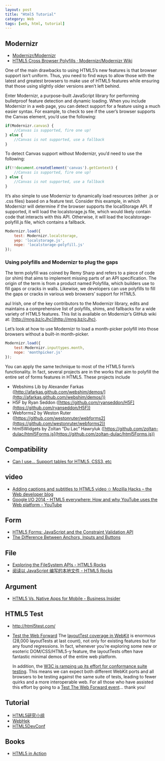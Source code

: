 ```yaml
---
layout: post
title: "Html5 Tutorial"
category: Web
tags: [web, html, tutorial]
--- 
```


## Modernizr

- [Modernizr/Modernizr](https://github.com/Modernizr/Modernizr)
- [HTML5 Cross Browser Polyfills · Modernizr/Modernizr Wiki](https://github.com/Modernizr/Modernizr/wiki/HTML5-Cross-Browser-Polyfills)

One of the main drawbacks to using HTML5’s new features is that browser support isn’t uniform. Thus, you need to find ways to allow those with the latest and greatest browsers to make use of HTML5 features while ensuring that those using slightly older versions aren’t left behind.

Enter Modernizr, a purpose-built JavaScript library for performing bulletproof feature detection and dynamic loading. When you include Modernizr in a web page, you can detect support for a feature using a much easier syntax. For example, to check to see if the user’s browser supports the Canvas element, you’d use the following:

<!--more-->

```js
if(Modernizr.canvas) {
    //Canvas is supported, fire one up!
} else {
    //Canvas is not supported, use a fallback
}
```

To detect Canvas support without Modernizr, you’d need to use the following:

```js
if(!!document.createElement('canvas').getContext) {
    //Canvas is supported, fire one up!
} else {
    //Canvas is not supported, use a fallback
}
```

It’s also simple to use Modernizr to dynamically load resources (either .js or .css files) based on a feature test. Consider this example, in which Modernizr will determine if the browser supports the localStorage API. If supported, it will load the localstorage.js file, which would likely contain code that interacts with this API. Otherwise, it will load the localstorage-polyfill.js file, which contains a fallback.

```js
Modernizr.load({
    test: Modernizr.localstorage,
    yep: 'localstorage.js',
    nope: 'localstorage-polyfill.js'
});
```

### Using polyfills and Modernizr to plug the gaps

The term polyfill was coined by Remy Sharp and refers to a piece of code (or shim) that aims to implement missing parts of an API specification. The origin of the term is from a product named Polyfilla, which builders use to fill gaps or cracks in walls. Likewise, we developers can use polyfills to fill the gaps or cracks in various web browsers’ support for HTML5.

aul Irish, one of the key contributors to the Modernizr library, edits and maintains a comprehensive list of polyfills, shims, and fallbacks for a wide variety of HTML5 features. This list is available on Modernizr’s GitHub wiki at: [http://mng.bz/cJhc](http://mng.bz/cJhc).

Let’s look at how to use Modernizr to load a month-picker polyfill into those browsers without a built-in month-picker. 

```js
Modernizr.load({
    test:Modernizr.inputtypes.month,
    nope: 'monthpicker.js' 
});
```

You can apply the same technique to most of the HTML5 form’s functionality. In fact, several projects are in the works that aim to polyfill the entire set of forms features in HTML5. These projects include 

* Webshims Lib by Alexander Farkas ([http://afarkas.github.com/webshim/demos/](http://afarkas.github.com/webshim/demos/))
* H5F by Ryan Seddon ([https://github.com/ryanseddon/H5F](https://github.com/ryanseddon/H5F))
* Webforms2 by Weston Ruter ([https://github.com/westonruter/webforms2](https://github.com/westonruter/webforms2))
* html5Widgets by Zoltan “Du Lac” Hawryluk ([https://github.com/zoltan-dulac/html5Forms.js](https://github.com/zoltan-dulac/html5Forms.js))

## Compatibility

- [Can I use... Support tables for HTML5, CSS3, etc](http://caniuse.com/)

## video

- [Adding captions and subtitles to HTML5 video ✩ Mozilla Hacks – the Web developer blog](https://hacks.mozilla.org/2014/07/adding-captions-and-subtitles-to-html5-video)
- [Google I/O 2014 - HTML5 everywhere: How and why YouTube uses the Web platform - YouTube](https://www.youtube.com/watch?v=2gLq4Ze0Jq4)

## Form

- [HTML5 Forms: JavaScript and the Constraint Validation API](http://www.sitepoint.com/html5-forms-javascript-constraint-validation-api)
- [The Difference Between Anchors, Inputs and Buttons](http://davidwalsh.name/html5-buttons?)

## File

- [Exploring the FileSystem APIs - HTML5 Rocks](http://www.html5rocks.com/en/tutorials/file/filesystem/)
- [阅读以 JavaScript 编写的本地文件 - HTML5 Rocks](http://www.html5rocks.com/zh/tutorials/file/dndfiles/)

## Argument

- [HTML5 Vs. Native Apps for Mobile - Business Insider](http://www.businessinsider.com/html5-vs-native-apps-for-mobile-2013-6?op=1)

## HTML5 Test

- <http://html5test.com/>
- [Test the Web Forward](http://testthewebforward.org/) The [layoutTest coverage in WebKit](http://trac.webkit.org/browser/trunk/LayoutTests) is enormous (28,000 layoutTests at last count), not only for existing features but for any found regressions. In fact, whenever you’re exploring some new or esoteric DOM/CSS/HTML5-y feature, the layoutTests often have fantastic minimal demos of the entire web platform.

    In addition, the [W3C is ramping up its effort for conformance suite testing](http://www.w3.org/QA/2013/02/testing_the_open_web_platform.html). This means we can expect both different WebKit ports and all browsers to be testing against the same suite of tests, leading to fewer quirks and a more interoperable web. For all those who have assisted this effort by going to a [Test The Web Forward event](http://testthewebforward.org/)… thank you!


## Tutorial

- [HTML5研究小组](http://www.mhtml5.com/)
- [WebHek](http://www.webhek.com/)
- [HTML5DevConf](https://www.youtube.com/watch?v=8J6EdpXdzqc)

## Books

- [HTML5 in Action](http://www.salttiger.com/html5-action/)